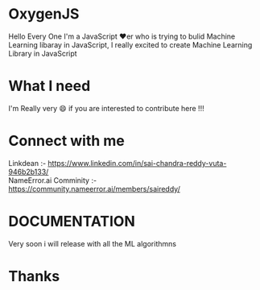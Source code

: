# OxygenJS

Hello Every One I'm a JavaScript :heart:er who is trying to bulid Machine Learning libaray in JavaScript, I really excited to create Machine Learning Library in JavaScript

# What I need

I'm Really very :smile: if you are interested to contribute here !!!

# Connect with me

Linkdean :- https://www.linkedin.com/in/sai-chandra-reddy-vuta-946b2b133/                           
NameError.ai Comminity :- https://community.nameerror.ai/members/saireddy/

# DOCUMENTATION 

Very soon i will release with all the ML algorithmns

# Thanks

